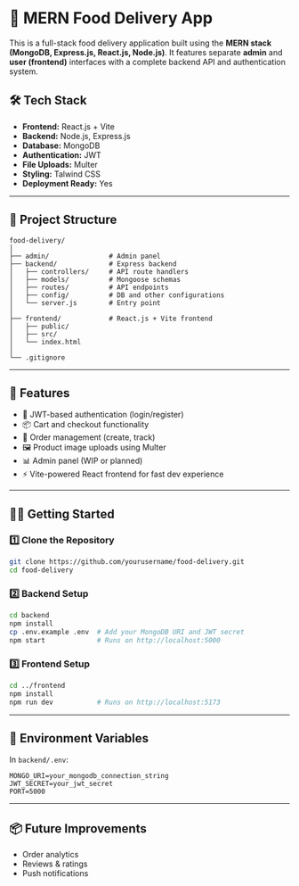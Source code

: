 # 🍔 MERN Food Delivery App

This is a full-stack food delivery application built using the **MERN stack (MongoDB, Express.js, React.js, Node.js)**. It features separate **admin** and **user (frontend)** interfaces with a complete backend API and authentication system.

## 🛠️ Tech Stack

- **Frontend:** React.js + Vite
- **Backend:** Node.js, Express.js
- **Database:** MongoDB
- **Authentication:** JWT
- **File Uploads:** Multer
- **Styling:** Talwind CSS 
- **Deployment Ready:** Yes

---

## 📁 Project Structure

```
food-delivery/
│
├── admin/               # Admin panel 
├── backend/             # Express backend
│   ├── controllers/     # API route handlers
│   ├── models/          # Mongoose schemas
│   ├── routes/          # API endpoints
│   ├── config/          # DB and other configurations
│   └── server.js        # Entry point
│
├── frontend/            # React.js + Vite frontend
│   ├── public/
│   ├── src/
│   └── index.html
│
└── .gitignore
```

---

## 🚀 Features

- 🔐 JWT-based authentication (login/register)
- 📦 Cart and checkout functionality
- 🧾 Order management (create, track)
- 🖼️ Product image uploads using Multer
- 📊 Admin panel (WIP or planned)
- ⚡ Vite-powered React frontend for fast dev experience

---

## 🧑‍💻 Getting Started

### 1️⃣ Clone the Repository

```bash
git clone https://github.com/yourusername/food-delivery.git
cd food-delivery
```

### 2️⃣ Backend Setup

```bash
cd backend
npm install
cp .env.example .env  # Add your MongoDB URI and JWT secret
npm start             # Runs on http://localhost:5000
```

### 3️⃣ Frontend Setup

```bash
cd ../frontend
npm install
npm run dev           # Runs on http://localhost:5173
```

---

## 🔐 Environment Variables

In `backend/.env`:

```
MONGO_URI=your_mongodb_connection_string
JWT_SECRET=your_jwt_secret
PORT=5000
```

---

## 📦 Future Improvements

- Order analytics
- Reviews & ratings
- Push notifications


